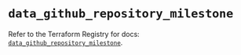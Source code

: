 # `data_github_repository_milestone`

Refer to the Terraform Registry for docs: [`data_github_repository_milestone`](https://registry.terraform.io/providers/integrations/github/6.6.0/docs/data-sources/repository_milestone).
